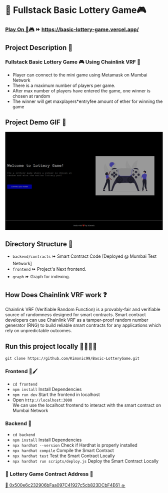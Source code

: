 # 💎 Fullstack Basic Lottery Game🎮  

### [Play On 💎🎮](https://basic-lottery-game.vercel.app/) ⏩ https://basic-lottery-game.vercel.app/

## Project Description 📝

### Fullstack Basic Lottery Game 🎮 Using Chainlink VRF 💎 

- Player can connect to the mini game using Metamask on Mumbai Network
- There is a maximum number of players per game.
- After max number of players have entered the game, one winner is chosen at random
- The winner will get maxplayers*entryfee amount of ether for winning the game


## Project Demo GIF 🎥
![Demo](./lottery-game.png)

## Directory Structure 📂
- `backend/contracts` ⏩ Smart Contract Code [Deployed @ Mumbai Test Network]
- `frontend` ⏩ Project's Next frontend.
- `graph` ⏩ Graph for indexing.

## How Does Chainlink VRF work ❓
Chainlink VRF (Verifiable Random Function) is a provably-fair and verifiable source of randomness designed for smart contracts. 
Smart contract developers can use Chainlink VRF as a tamper-proof random number generator (RNG) to build reliable smart contracts 
for any applications which rely on unpredictable outcomes.

## Run this project locally 🏃🏾‍♂️💨

```shell
git clone https://github.com/Kimonic99/Basic-LotteryGame.git
```

### Frontend 🎨🖌

- `cd frontend`
- `npm install` Install Dependencies
- `npm run dev` Start the frontend in localhost 
- Open `http://localhost:3000` <br />
We can use the localhost frontend to interact with the smart contract on Mumbai Network

### Backend 🔗

- `cd backend`
- `npm install` Install Dependencies
- `npx hardhat --version` Check if Hardhat is properly installed 
- `npx hardhat compile` Compile the Smart Contract
- `npx hardhat test` Test the Smart Contract Locally
- `npx hardhat run scripts/deploy.js` Deploy the Smart Contract Locally


### 💎 Lottery Game Contract Address 💎
[🚀 0x500e6c232906bFaa097C41927c5cb823DCbF4E61 🛸](https://mumbai.polygonscan.com/address/0x500e6c232906bFaa097C41927c5cb823DCbF4E61#code)
